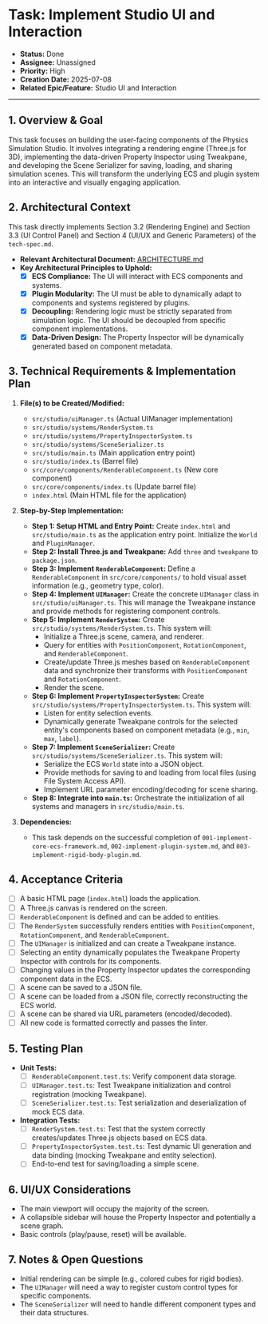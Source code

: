 # Task: Implement Studio UI and Interaction

- **Status:** Done
- **Assignee:** Unassigned
- **Priority:** High
- **Creation Date:** 2025-07-08
- **Related Epic/Feature:** Studio UI and Interaction

---

## 1. Overview & Goal

This task focuses on building the user-facing components of the Physics Simulation Studio. It involves integrating a rendering engine (Three.js for 3D), implementing the data-driven Property Inspector using Tweakpane, and developing the Scene Serializer for saving, loading, and sharing simulation scenes. This will transform the underlying ECS and plugin system into an interactive and visually engaging application.

## 2. Architectural Context

This task directly implements Section 3.2 (Rendering Engine) and Section 3.3 (UI Control Panel) and Section 4 (UI/UX and Generic Parameters) of the `tech-spec.md`.

- **Relevant Architectural Document:** [ARCHITECTURE.md](./../architecture/ARCHITECTURE.md)
- **Key Architectural Principles to Uphold:**
  - [X] **ECS Compliance:** The UI will interact with ECS components and systems.
  - [X] **Plugin Modularity:** The UI must be able to dynamically adapt to components and systems registered by plugins.
  - [X] **Decoupling:** Rendering logic must be strictly separated from simulation logic. The UI should be decoupled from specific component implementations.
  - [X] **Data-Driven Design:** The Property Inspector will be dynamically generated based on component metadata.

## 3. Technical Requirements & Implementation Plan

1.  **File(s) to be Created/Modified:**
    - `src/studio/uiManager.ts` (Actual UIManager implementation)
    - `src/studio/systems/RenderSystem.ts`
    - `src/studio/systems/PropertyInspectorSystem.ts`
    - `src/studio/systems/SceneSerializer.ts`
    - `src/studio/main.ts` (Main application entry point)
    - `src/studio/index.ts` (Barrel file)
    - `src/core/components/RenderableComponent.ts` (New core component)
    - `src/core/components/index.ts` (Update barrel file)
    - `index.html` (Main HTML file for the application)

2.  **Step-by-Step Implementation:**
    - **Step 1: Setup HTML and Entry Point:** Create `index.html` and `src/studio/main.ts` as the application entry point. Initialize the `World` and `PluginManager`.
    - **Step 2: Install Three.js and Tweakpane:** Add `three` and `tweakpane` to `package.json`.
    - **Step 3: Implement `RenderableComponent`:** Define a `RenderableComponent` in `src/core/components/` to hold visual asset information (e.g., geometry type, color).
    - **Step 4: Implement `UIManager`:** Create the concrete `UIManager` class in `src/studio/uiManager.ts`. This will manage the Tweakpane instance and provide methods for registering component controls.
    - **Step 5: Implement `RenderSystem`:** Create `src/studio/systems/RenderSystem.ts`. This system will:
        - Initialize a Three.js scene, camera, and renderer.
        - Query for entities with `PositionComponent`, `RotationComponent`, and `RenderableComponent`.
        - Create/update Three.js meshes based on `RenderableComponent` data and synchronize their transforms with `PositionComponent` and `RotationComponent`.
        - Render the scene.
    - **Step 6: Implement `PropertyInspectorSystem`:** Create `src/studio/systems/PropertyInspectorSystem.ts`. This system will:
        - Listen for entity selection events.
        - Dynamically generate Tweakpane controls for the selected entity's components based on component metadata (e.g., `min`, `max`, `label`).
    - **Step 7: Implement `SceneSerializer`:** Create `src/studio/systems/SceneSerializer.ts`. This system will:
        - Serialize the ECS `World` state into a JSON object.
        - Provide methods for saving to and loading from local files (using File System Access API).
        - Implement URL parameter encoding/decoding for scene sharing.
    - **Step 8: Integrate into `main.ts`:** Orchestrate the initialization of all systems and managers in `src/studio/main.ts`.

3.  **Dependencies:**
    - This task depends on the successful completion of `001-implement-core-ecs-framework.md`, `002-implement-plugin-system.md`, and `003-implement-rigid-body-plugin.md`.

## 4. Acceptance Criteria

- [ ] A basic HTML page (`index.html`) loads the application.
- [ ] A Three.js canvas is rendered on the screen.
- [ ] `RenderableComponent` is defined and can be added to entities.
- [ ] The `RenderSystem` successfully renders entities with `PositionComponent`, `RotationComponent`, and `RenderableComponent`.
- [ ] The `UIManager` is initialized and can create a Tweakpane instance.
- [ ] Selecting an entity dynamically populates the Tweakpane Property Inspector with controls for its components.
- [ ] Changing values in the Property Inspector updates the corresponding component data in the ECS.
- [ ] A scene can be saved to a JSON file.
- [ ] A scene can be loaded from a JSON file, correctly reconstructing the ECS world.
- [ ] A scene can be shared via URL parameters (encoded/decoded).
- [ ] All new code is formatted correctly and passes the linter.

## 5. Testing Plan

- **Unit Tests:**
  - [ ] `RenderableComponent.test.ts`: Verify component data storage.
  - [ ] `UIManager.test.ts`: Test Tweakpane initialization and control registration (mocking Tweakpane).
  - [ ] `SceneSerializer.test.ts`: Test serialization and deserialization of mock ECS data.
- **Integration Tests:**
  - [ ] `RenderSystem.test.ts`: Test that the system correctly creates/updates Three.js objects based on ECS data.
  - [ ] `PropertyInspectorSystem.test.ts`: Test dynamic UI generation and data binding (mocking Tweakpane and entity selection).
  - [ ] End-to-end test for saving/loading a simple scene.

## 6. UI/UX Considerations

- The main viewport will occupy the majority of the screen.
- A collapsible sidebar will house the Property Inspector and potentially a scene graph.
- Basic controls (play/pause, reset) will be available.

## 7. Notes & Open Questions

- Initial rendering can be simple (e.g., colored cubes for rigid bodies).
- The `UIManager` will need a way to register custom control types for specific components.
- The `SceneSerializer` will need to handle different component types and their data structures.
